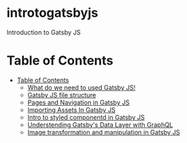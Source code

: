 # introtogatsbyjs
Introduction to Gatsby JS

Table of Contents
=================
 * [Table of Contents](#)
   * [What do we need to used Gatsby JS!](#)
   * [Gatsby JS file structure](#)
   * [Pages and Navigation in Gatsby JS](https://github.com/jcromerohdz/introtogatsbyjs/commit/eda31fb6aaa6cba02e1ce6fbd2b3753647987786)
   * [Importing Assets In Gatsby JS](https://github.com/jcromerohdz/introtogatsbyjs/commit/f0f3c7a4b25cb8aeb650d62bd8c4f1379df621b1)
   * [Intro to styled componentd in Gatsby JS](https://github.com/jcromerohdz/introtogatsbyjs/commit/732b10a7c3b250728522d121e882a5a469b1ce9f)
   * [Understending Gatsby's Data Layer with GraphQL](https://github.com/jcromerohdz/introtogatsbyjs/commit/e61c18a5addec2e8f882ed772823d9640013fa54)
   * [Image transformation and manipulation in Gatsby JS](https://github.com/jcromerohdz/introtogatsbyjs/commit/f9566344a8e42cbb9411fcd746bb3ceb58826248)
